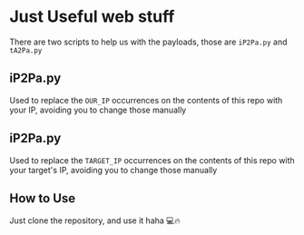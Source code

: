 # Just Useful web stuff
There are two scripts to help us with the payloads, those are `iP2Pa.py` and `tA2Pa.py`
## iP2Pa.py
Used to replace the `OUR_IP` occurrences on the contents of this repo with your IP, avoiding you to change those manually

## iP2Pa.py
Used to replace the `TARGET_IP` occurrences on the contents of this repo with your target's IP, avoiding you to change those manually

## How to Use

Just clone the repository, and use it haha 💻🔥
